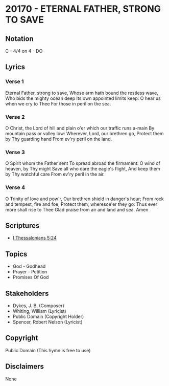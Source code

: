 # 20170 - ETERNAL FATHER, STRONG TO SAVE

## Notation

C - 4/4 on 4 - DO

## Lyrics

### Verse 1

Eternal Father, strong to save, Whose arm hath bound the restless wave, Who bids the mighty ocean deep Its own appointed limits keep: O hear us when we cry to Thee For those in peril on the sea.

### Verse 2

O Christ, the Lord of hill and plain o'er which our traffic runs a-main By mountain pass or valley low: Wherever, Lord, our brethren go, Protect them by Thy guarding hand From ev'ry peril on the land.

### Verse 3

O Spirit whom the Father sent To spread abroad the firmament: O wind of heaven, by Thy might Save all who dare the eagle's flight, And keep them by Thy watchful care From ev'ry peril in the air.

### Verse 4

O Trinity of love and pow'r, Our brethren shield in danger's hour; From rock and tempest, fire and foe, Protect them, wheresoe'er they go: Thus ever more shall rise to Thee Glad praise from air and land and sea. Amen


## Scriptures

- [I Thessalonians 5:24](https://www.biblegateway.com/passage/?search=I%20Thessalonians%205%3A24)

## Topics

- God - Godhead
- Prayer - Petition
- Promises Of God

## Stakeholders

- Dykes, J. B. (Composer)
- Whiting, William (Lyricist)
- Public Domain (Copyright Holder)
- Spencer, Robert Nelson (Lyricist)

## Copyright

Public Domain
(This hymn is free to use)

## Disclaimers

None

